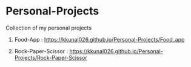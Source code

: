 # Personal-Projects 
Collection of my personal projects

1. Food-App : https://kkunal026.github.io/Personal-Projects/Food_app

2. Rock-Paper-Scissor : https://kkunal026.github.io/Personal-Projects/Rock-Paper-Scissor
